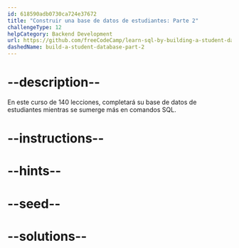 ```yaml
---
id: 618590adb0730ca724e37672
title: "Construir una base de datos de estudiantes: Parte 2"
challengeType: 12
helpCategory: Backend Development
url: https://github.com/freeCodeCamp/learn-sql-by-building-a-student-database-part-2
dashedName: build-a-student-database-part-2
---
```


# --description--

En este curso de 140 lecciones, completará su base de datos de estudiantes mientras se sumerge más en comandos SQL.

# --instructions--

# --hints--

# --seed--

# --solutions--
